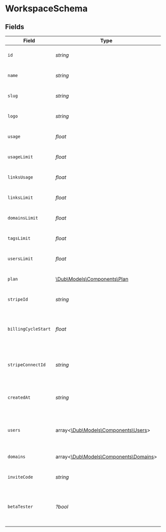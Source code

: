 # WorkspaceSchema


## Fields

| Field                                                                       | Type                                                                        | Required                                                                    | Description                                                                 |
| --------------------------------------------------------------------------- | --------------------------------------------------------------------------- | --------------------------------------------------------------------------- | --------------------------------------------------------------------------- |
| `id`                                                                        | *string*                                                                    | :heavy_check_mark:                                                          | The unique ID of the workspace.                                             |
| `name`                                                                      | *string*                                                                    | :heavy_check_mark:                                                          | The name of the workspace.                                                  |
| `slug`                                                                      | *string*                                                                    | :heavy_check_mark:                                                          | The slug of the workspace.                                                  |
| `logo`                                                                      | *string*                                                                    | :heavy_check_mark:                                                          | The logo of the workspace.                                                  |
| `usage`                                                                     | *float*                                                                     | :heavy_check_mark:                                                          | The usage of the workspace.                                                 |
| `usageLimit`                                                                | *float*                                                                     | :heavy_check_mark:                                                          | The usage limit of the workspace.                                           |
| `linksUsage`                                                                | *float*                                                                     | :heavy_check_mark:                                                          | The links usage of the workspace.                                           |
| `linksLimit`                                                                | *float*                                                                     | :heavy_check_mark:                                                          | The links limit of the workspace.                                           |
| `domainsLimit`                                                              | *float*                                                                     | :heavy_check_mark:                                                          | The domains limit of the workspace.                                         |
| `tagsLimit`                                                                 | *float*                                                                     | :heavy_check_mark:                                                          | The tags limit of the workspace.                                            |
| `usersLimit`                                                                | *float*                                                                     | :heavy_check_mark:                                                          | The users limit of the workspace.                                           |
| `plan`                                                                      | [\Dub\Models\Components\Plan](../../Models/Components/Plan.md)              | :heavy_check_mark:                                                          | The plan of the workspace.                                                  |
| `stripeId`                                                                  | *string*                                                                    | :heavy_check_mark:                                                          | The Stripe ID of the workspace.                                             |
| `billingCycleStart`                                                         | *float*                                                                     | :heavy_check_mark:                                                          | The date and time when the billing cycle starts for the workspace.          |
| `stripeConnectId`                                                           | *string*                                                                    | :heavy_check_mark:                                                          | [BETA]: The Stripe Connect ID of the workspace.                             |
| `createdAt`                                                                 | *string*                                                                    | :heavy_check_mark:                                                          | The date and time when the workspace was created.                           |
| `users`                                                                     | array<[\Dub\Models\Components\Users](../../Models/Components/Users.md)>     | :heavy_check_mark:                                                          | The role of the authenticated user in the workspace.                        |
| `domains`                                                                   | array<[\Dub\Models\Components\Domains](../../Models/Components/Domains.md)> | :heavy_check_mark:                                                          | The domains of the workspace.                                               |
| `inviteCode`                                                                | *string*                                                                    | :heavy_check_mark:                                                          | The invite code of the workspace.                                           |
| `betaTester`                                                                | *?bool*                                                                     | :heavy_minus_sign:                                                          | Whether the workspace is enrolled in the beta testing program.              |